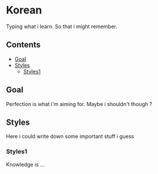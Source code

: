 # Korean

Typing what i learn. So that i might remember.

## Contents

- [Goal](#goal)
- [Styles](#styles)
  - [Styles1](#styles1)


## Goal

Perfection is what i'm aiming for. Maybe i shouldn't though ?


## Styles

Here i could write down some important stuff i guess

### Styles1

Knowledge is ...
